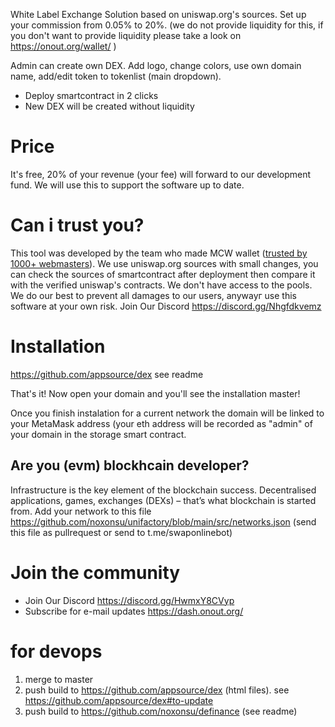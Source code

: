 White Label Exchange Solution based on uniswap.org's sources. Set up your commission from 0.05% to 20%. (we do not provide liquidity for this, if you don't want to provide liquidity please take a look on https://onout.org/wallet/ )

Admin can create own DEX. Add logo, change colors, use own domain name, add/edit token to tokenlist (main dropdown).

- Deploy smartcontract in 2 clicks
- New DEX will be created without liquidity

# Price

It's free, 20% of your revenue (your fee) will forward to our development fund. We will use this to support the software up to date.

# Can i trust you?

This tool was developed by the team who made MCW wallet ([trusted by 1000+ webmasters](https://codecanyon.net/item/multicurrency-crypto-wallet-and-exchange-widgets-for-wordpress/23532064)). We use uniswap.org sources with small changes, you can check the sources of smartcontract after deployment then compare it with the verified uniswap's contracts. We don't have access to the pools. We do our best to prevent all damages to our users, anywayг use this software at your own risk. Join Our Discord https://discord.gg/Nhgfdkvemz

# Installation

 https://github.com/appsource/dex see readme

That's it! Now open your domain and you'll see the installation master!

Once you finish instalation for a current network the domain will be linked to your MetaMask address (your eth address will be recorded as "admin" of your domain in the storage smart contract.

## Are you (evm) blockhcain developer?

Infrastructure is the key element of the blockchain success. Decentralised applications, games, exchanges (DEXs) – that’s what blockchain is started from. Add your network to this file https://github.com/noxonsu/unifactory/blob/main/src/networks.json (send this file as pullrequest or send to t.me/swaponlinebot)

# Join the community

- Join Our Discord https://discord.gg/HwmxY8CVyp
- Subscribe for e-mail updates https://dash.onout.org/


# for devops
1. merge to master
2. push build to https://github.com/appsource/dex  (html files). see https://github.com/appsource/dex#to-update  
3. push build to https://github.com/noxonsu/definance (see readme)
